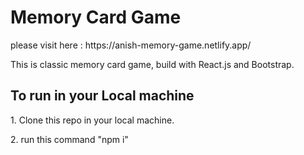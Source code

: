 <h1>Memory Card Game  </h1>
<p>please visit here : https://anish-memory-game.netlify.app/</p>
<p>This is classic memory card game, build with React.js and Bootstrap.</p>

<h2> To run in your Local machine </h2>
<p>1. Clone this repo in your local machine.</p>
<p>2. run this command "npm i"</p>

